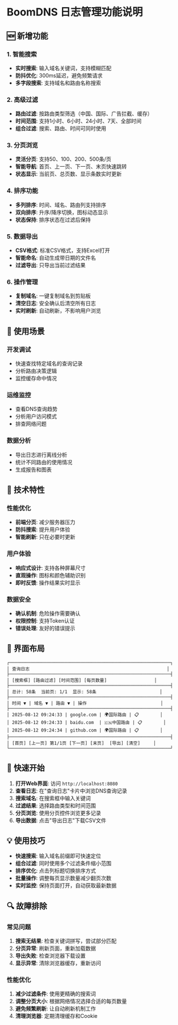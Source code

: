 # BoomDNS 日志管理功能说明

## 🆕 新增功能

### 1. 智能搜索
- **实时搜索**: 输入域名关键词，支持模糊匹配
- **防抖优化**: 300ms延迟，避免频繁请求
- **多字段搜索**: 支持域名和路由名称搜索

### 2. 高级过滤
- **路由过滤**: 按路由类型筛选（中国、国际、广告拦截、缓存）
- **时间范围**: 支持1小时、6小时、24小时、7天、全部时间
- **组合过滤**: 搜索、路由、时间可同时使用

### 3. 分页浏览
- **灵活分页**: 支持50、100、200、500条/页
- **智能导航**: 首页、上一页、下一页、末页快速跳转
- **状态显示**: 当前页、总页数、显示条数实时更新

### 4. 排序功能
- **多列排序**: 时间、域名、路由列支持排序
- **双向排序**: 升序/降序切换，图标动态显示
- **状态保持**: 排序状态在过滤后保持

### 5. 数据导出
- **CSV格式**: 标准CSV格式，支持Excel打开
- **智能命名**: 自动生成带日期的文件名
- **过滤导出**: 只导出当前过滤结果

### 6. 操作管理
- **复制域名**: 一键复制域名到剪贴板
- **清空日志**: 安全确认后清空所有日志
- **实时刷新**: 自动刷新，不影响用户浏览

## 🎯 使用场景

### 开发调试
- 快速查找特定域名的查询记录
- 分析路由决策逻辑
- 监控缓存命中情况

### 运维监控
- 查看DNS查询趋势
- 分析用户访问模式
- 排查网络问题

### 数据分析
- 导出日志进行离线分析
- 统计不同路由的使用情况
- 生成报告和图表

## 🔧 技术特性

### 性能优化
- **前端分页**: 减少服务器压力
- **防抖搜索**: 提升用户体验
- **智能刷新**: 只在必要时更新

### 用户体验
- **响应式设计**: 支持各种屏幕尺寸
- **直观操作**: 图标和颜色辅助识别
- **即时反馈**: 操作结果实时显示

### 数据安全
- **确认机制**: 危险操作需要确认
- **权限控制**: 支持Token认证
- **错误处理**: 友好的错误提示

## 📱 界面布局

```
┌─────────────────────────────────────────────────────────────┐
│ 查询日志                                                    │
├─────────────────────────────────────────────────────────────┤
│ [搜索框] [路由过滤] [时间范围] [每页数量]                  │
├─────────────────────────────────────────────────────────────┤
│ 总计: 58条  当前页: 1/1  显示: 58条                        │
├─────────────────────────────────────────────────────────────┤
│ 时间 ▼ | 域名 ▼ | 路由 ▼ | 操作                            │
├─────────────────────────────────────────────────────────────┤
│ 2025-08-12 09:24:33 | google.com | 🌍国际路由 | 📋        │
│ 2025-08-12 09:24:33 | baidu.com  | 🇨🇳中国路由 | 📋        │
│ 2025-08-12 09:24:34 | github.com | 🌍国际路由 | 📋        │
├─────────────────────────────────────────────────────────────┤
│ [首页] [上一页] 第1/1页 [下一页] [末页]  [导出] [清空]     │
└─────────────────────────────────────────────────────────────┘
```

## 🚀 快速开始

1. **打开Web界面**: 访问 `http://localhost:8080`
2. **查看日志**: 在"查询日志"卡片中浏览DNS查询记录
3. **搜索域名**: 在搜索框中输入关键词
4. **过滤结果**: 选择路由类型和时间范围
5. **分页浏览**: 使用分页控件浏览更多记录
6. **导出数据**: 点击"导出日志"下载CSV文件

## 💡 使用技巧

- **快速搜索**: 输入域名前缀即可快速定位
- **组合过滤**: 同时使用多个过滤条件缩小范围
- **排序优化**: 点击列标题切换排序方式
- **批量操作**: 调整每页显示数量减少翻页次数
- **实时监控**: 保持页面打开，自动获取最新数据

## 🔍 故障排除

### 常见问题
1. **搜索无结果**: 检查关键词拼写，尝试部分匹配
2. **分页异常**: 刷新页面，重新加载数据
3. **导出失败**: 检查浏览器下载设置
4. **显示异常**: 清除浏览器缓存，重新访问

### 性能优化
1. **减少过滤条件**: 使用更精确的搜索词
2. **调整分页大小**: 根据网络情况选择合适的每页数量
3. **避免频繁刷新**: 让自动刷新机制工作
4. **清理浏览器**: 定期清理缓存和Cookie
